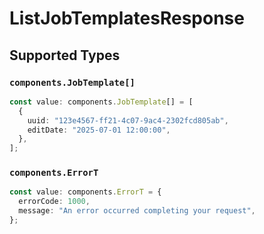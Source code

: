 # ListJobTemplatesResponse


## Supported Types

### `components.JobTemplate[]`

```typescript
const value: components.JobTemplate[] = [
  {
    uuid: "123e4567-ff21-4c07-9ac4-2302fcd805ab",
    editDate: "2025-07-01 12:00:00",
  },
];
```

### `components.ErrorT`

```typescript
const value: components.ErrorT = {
  errorCode: 1000,
  message: "An error occurred completing your request",
};
```

